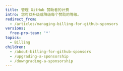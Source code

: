 ```yaml
---
title: 管理 GitHub 赞助者的计费
intro: 您可以升级或降级每个赞助的等级。
redirect_from:
  - /articles/managing-billing-for-github-sponsors
versions:
  free-pro-team: '*'
topics:
  - Billing
children:
  - /about-billing-for-github-sponsors
  - /upgrading-a-sponsorship
  - /downgrading-a-sponsorship
---
```


